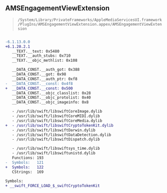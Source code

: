 ## AMSEngagementViewExtension

> `/System/Library/PrivateFrameworks/AppleMediaServicesUI.framework/PlugIns/AMSEngagementViewExtension.appex/AMSEngagementViewExtension`

```diff

-6.1.13.0.0
+6.1.20.2.1
   __TEXT.__text: 0x5480
   __TEXT.__auth_stubs: 0x710
   __TEXT.__objc_methlist: 0x108

   __DATA_CONST.__auth_got: 0x388
   __DATA_CONST.__got: 0x98
   __DATA_CONST.__auth_ptr: 0xf8
-  __DATA_CONST.__const: 0x4f8
+  __DATA_CONST.__const: 0x500
   __DATA_CONST.__objc_classlist: 0x28
   __DATA_CONST.__objc_protolist: 0x40
   __DATA_CONST.__objc_imageinfo: 0x8

   - /usr/lib/swift/libswiftCoreImage.dylib
   - /usr/lib/swift/libswiftCoreMIDI.dylib
   - /usr/lib/swift/libswiftCoreMedia.dylib
+  - /usr/lib/swift/libswiftCryptoTokenKit.dylib
   - /usr/lib/swift/libswiftDarwin.dylib
   - /usr/lib/swift/libswiftDataDetection.dylib
   - /usr/lib/swift/libswiftDispatch.dylib

   - /usr/lib/swift/libswiftsys_time.dylib
   - /usr/lib/swift/libswiftunistd.dylib
   Functions: 193
-  Symbols:   121
+  Symbols:   122
   CStrings:  169
 
Symbols:
+ __swift_FORCE_LOAD_$_swiftCryptoTokenKit

```

